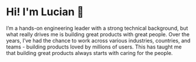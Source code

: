 # Hi! I'm Lucian 👋

I’m a hands-on engineering leader with a strong technical background, but what really drives me is building great products with great people. Over the years, I’ve had the chance to work across various industries, countries, and teams - building products loved by millions of users. This has taught me that building great products always starts with caring for the people.
